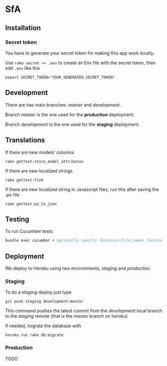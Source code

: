# SfA

## Installation

### Secret token
You have to generate your secret token for making this app work locally.

Use `rake secret >> .env` to create an Env file with the secret token, then edit `.env` like this

```
export SECRET_TOKEN="YOUR_GENERATED_SECRET_TOKEN"
```

## Development
There are two main branches: *master* and *development*.

Branch *master* is the one used for the **production** deployment.

Branch *development* is the one used for the **staging** deployment.

## Translations

If there are new models' columns

```
rake gettext:store_model_attributes
```

If there are new localized strings
```
rake gettext:find
```

If there are new localized string in Javascript files, run this after saving the .po file

```
rake gettext:po_to_json
``` 

## Testing

To run Cucumber tests:

```bash
bundle exec cucumber # optionally specify features/<file_name>.feature
```

## Deployment
We deploy to Heroku using two environments, *staging* and *production*. 

### Staging
To do a *staging* deploy just type

```
git push staging development:master
```
This command pushes the latest commit from the *development* local branch to the *staging* remote (that is the *master* branch on heroku)

If needed, migrate the database with

```
heroku run rake db:migrate
```

### Production
TODO